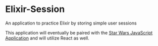 # Elixir-Session
An application to practice Elixir by storing simple user sessions


This application will eventually be paired with the <a href="https://github.com/lothbrek/StarWars"/>Star Wars JavaScript Application</a> and will utilize React as well.
